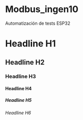 # Modbus_ingen10
Automatización de tests ESP32

# Headline H1
## Headline H2
### Headline H3
#### Headline H4 
##### Headline H5
###### Headline H6
